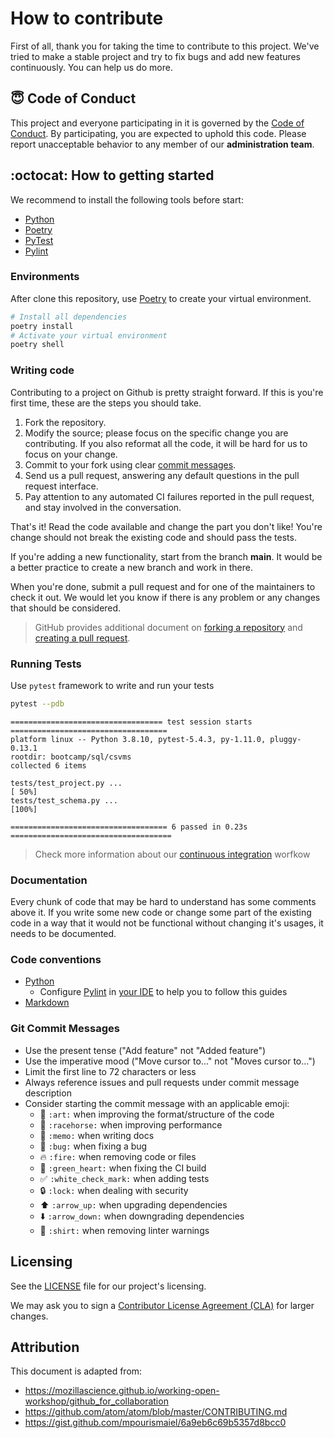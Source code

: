 # How to contribute

First of all, thank you for taking the time to contribute to this project. We've tried to make a stable project and try to fix bugs and add new features continuously. You can help us do more.

## :innocent: Code of Conduct

This project and everyone participating in it is governed by the [Code of Conduct](CODE_OF_CONDUCT.md). By participating, you are expected to uphold this code. Please report unacceptable behavior to any member of our **administration team**.

## :octocat: How to getting started

We recommend to install the following tools before start:

- [Python](https://www.python.org/downloads/)
- [Poetry](https://python-poetry.org/)
- [PyTest](https://docs.pytest.org/en/6.2.x/index.html)
- [Pylint](https://pylint.org/)

### Environments

After clone this repository, use [Poetry](https://python-poetry.org/) to create your virtual environment.

```bash
# Install all dependencies
poetry install
# Activate your virtual environment
poetry shell
```

### Writing code

Contributing to a project on Github is pretty straight forward. If this is you're first time, these are the steps you should take.

1. Fork the repository.
2. Modify the source; please focus on the specific change you are contributing. If you also reformat all the code, it will be hard for us to focus on your change.
3. Commit to your fork using clear [commit messages](#git-commit-messages).
4. Send us a pull request, answering any default questions in the pull request interface.
5. Pay attention to any automated CI failures reported in the pull request, and stay involved in the conversation.

That's it! Read the code available and change the part you don't like! You're change should not break the existing code and should pass the tests.

If you're adding a new functionality, start from the branch **main**. It would be a better practice to create a new branch and work in there.

When you're done, submit a pull request and for one of the maintainers to check it out. We would let you know if there is any problem or any changes that should be considered.

> GitHub provides additional document on [forking a repository](https://help.github.com/articles/fork-a-repo/) and [creating a pull request](https://help.github.com/articles/creating-a-pull-request/).

### Running Tests

Use `pytest` framework to write and run your tests

```bash
pytest --pdb
```
```log
================================== test session starts ===================================
platform linux -- Python 3.8.10, pytest-5.4.3, py-1.11.0, pluggy-0.13.1
rootdir: bootcamp/sql/csvms
collected 6 items

tests/test_project.py ...                                                          [ 50%]
tests/test_schema.py ...                                                           [100%]

=================================== 6 passed in 0.23s ====================================
```

> Check more information about our [continuous integration](../docs/Continuous%20Integration.md) worfkow

### Documentation

Every chunk of code that may be hard to understand has some comments above it. If you write some new code or change some part of the existing code in a way that it would not be functional without changing it's usages, it needs to be documented.

### Code conventions

- [Python](https://www.python.org/dev/peps/pep-0008/)
  - Configure [Pylint](https://pylint.org/) in [your IDE](http://pylint.pycqa.org/en/latest/user_guide/ide-integration.html) to help you to follow this guides
- [Markdown](https://daringfireball.net/projects/markdown)

### Git Commit Messages

- Use the present tense ("Add feature" not "Added feature")
- Use the imperative mood ("Move cursor to..." not "Moves cursor to...")
- Limit the first line to 72 characters or less
- Always reference issues and pull requests under commit message description
- Consider starting the commit message with an applicable emoji:
  - :art: `:art:` when improving the format/structure of the code
  - :racehorse: `:racehorse:` when improving performance
  - :memo: `:memo:` when writing docs
  - :bug: `:bug:` when fixing a bug
  - :fire: `:fire:` when removing code or files
  - :green_heart: `:green_heart:` when fixing the CI build
  - :white_check_mark: `:white_check_mark:` when adding tests
  - :lock: `:lock:` when dealing with security
  - :arrow_up: `:arrow_up:` when upgrading dependencies
  - :arrow_down: `:arrow_down:` when downgrading dependencies
  - :shirt: `:shirt:` when removing linter warnings

## Licensing

See the [LICENSE](../LICENSE) file for our project's licensing.

We may ask you to sign a [Contributor License Agreement (CLA)](https://en.wikipedia.org/wiki/Contributor_License_Agreement) for larger changes.

## Attribution

This document is adapted from:

- <https://mozillascience.github.io/working-open-workshop/github_for_collaboration>
- <https://github.com/atom/atom/blob/master/CONTRIBUTING.md>
- <https://gist.github.com/mpourismaiel/6a9eb6c69b5357d8bcc0>